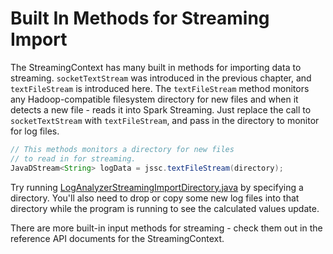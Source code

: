 # Built In Methods for Streaming Import

The StreamingContext has many built in methods for importing data to streaming.
```socketTextStream``` was introduced in the previous chapter, and ```textFileStream```
is introduced here.  The ```textFileStream``` method monitors any Hadoop-compatible filesystem directory for new
files and when it detects a new file - reads it into Spark Streaming.
Just replace the call to ```socketTextStream``` with ```textFileStream```,
and pass in the directory to monitor for log files.

```java
// This methods monitors a directory for new files
// to read in for streaming.
JavaDStream<String> logData = jssc.textFileStream(directory);
```

Try running [LogAnalyzerStreamingImportDirectory.java](java8/src/main/java/com/databricks/apps/logs/chapter2/LogAnalyzerStreamingImportDirectory.java)
by specifying a directory.   You'll also need to drop or copy some new log files
into that directory while the program is running to see the calculated values update.

There are more built-in input methods for streaming - check them out in the
reference API documents for the StreamingContext.

